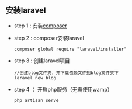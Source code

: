 ## 安装laravel
* step 1 : 安装[composer](https://getcomposer.org/download/)

* step 2 : composer安装laravel

    ``` shell
    composer global require "laravel/installer"
    ```

* step 3 : 创建laravel项目

    ``` shell
    //创建blog文件夹，并下载依赖文件到blog文件夹下
    laravel new blog
    ```
* step 4 ： 开启php服务（无需使用wamp）

    ``` shell
    php artisan serve
    ```
